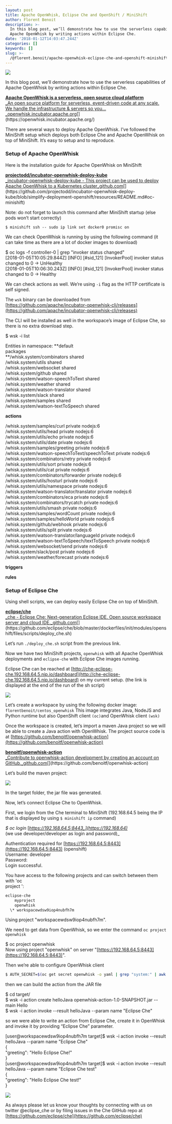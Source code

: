 ```yaml
---
layout: post
title: Apache OpenWhisk, Eclipse Che and OpenShift / MiniShift
author: Florent Benoit
description: >-
  In this blog post, we’ll demonstrate how to use the serverless capabilities of
  Apache OpenWhisk by writing actions within Eclipse Che.
date: '2018-01-12T14:03:47.244Z'
categories: []
keywords: []
slug: >-
  /@florent.benoit/apache-openwhisk-eclipse-che-and-openshift-minishift
---
```


![](https://cdn-images-1.medium.com/max/800/1*9kUKM1qnsM8n53Ue6uSyUw.png)

In this blog post, we’ll demonstrate how to use the serverless capabilities of Apache OpenWhisk by writing actions within Eclipse Che.

[**Apache OpenWhisk is a serverless, open source cloud platform**  
_An open source platform for serverless, event-driven code at any scale. We handle the infrastructure & servers so you…_openwhisk.incubator.apache.org](https://openwhisk.incubator.apache.org/ "https://openwhisk.incubator.apache.org/")[](https://openwhisk.incubator.apache.org/)

There are several ways to deploy Apache OpenWhisk. I’ve followed the MiniShift setup which deploys both Eclipse Che and Apache OpenWhisk on top of MiniShift. It’s easy to setup and to reproduce.

### Setup of Apache OpenWhisk

Here is the installation guide for Apache OpenWhisk on MiniShift

[**projectodd/incubator-openwhisk-deploy-kube**  
_incubator-openwhisk-deploy-kube - This project can be used to deploy Apache OpenWhisk to a Kubernetes cluster_github.com](https://github.com/projectodd/incubator-openwhisk-deploy-kube/blob/simplify-deployment-openshift/resources/README.md#oc-minishift "https://github.com/projectodd/incubator-openwhisk-deploy-kube/blob/simplify-deployment-openshift/resources/README.md#oc-minishift")[](https://github.com/projectodd/incubator-openwhisk-deploy-kube/blob/simplify-deployment-openshift/resources/README.md#oc-minishift)

Note: do not forget to launch this command after MiniShift startup (else pods won’t start correctly)

```
$ minishift ssh -- sudo ip link set docker0 promisc on
```

We can check OpenWhisk is running by using the following command (it can take time as there are a lot of docker images to download)

$ oc logs -f controller-0 | grep "invoker status changed"  
\[2018-01-05T10:05:29.844Z\] \[INFO\] \[#sid\_121\] \[InvokerPool\] invoker status changed to 0 -> UnHealthy  
\[2018-01-05T10:06:30.243Z\] \[INFO\] \[#sid\_121\] \[InvokerPool\] invoker status changed to 0 -> Healthy

We can check actions as well. We’re using `-i` flag as the HTTP certificate is self signed.

The `wsk` binary can be downloaded from [https://github.com/apache/incubator-openwhisk-cli/releases](https://github.com/apache/incubator-openwhisk-cli/releases)

The CLI will be installed as well in the workspace’s image of Eclipse Che, so there is no extra download step.

$ wsk -i list

Entities in namespace: **default  
packages  
**/whisk.system/combinators                                              shared  
/whisk.system/utils                                                    shared  
/whisk.system/websocket                                                shared  
/whisk.system/github                                                   shared  
/whisk.system/watson-speechToText                                      shared  
/whisk.system/weather                                                  shared  
/whisk.system/watson-translator                                        shared  
/whisk.system/slack                                                    shared  
/whisk.system/samples                                                  shared  
/whisk.system/watson-textToSpeech                                      shared

**actions**

/whisk.system/samples/curl                                             private nodejs:6  
/whisk.system/utils/head                                               private nodejs:6  
/whisk.system/utils/echo                                               private nodejs:6  
/whisk.system/utils/date                                               private nodejs:6  
/whisk.system/samples/greeting                                         private nodejs:6  
/whisk.system/watson-speechToText/speechToText                         private nodejs:6  
/whisk.system/combinators/retry                                        private nodejs:6  
/whisk.system/utils/sort                                               private nodejs:6  
/whisk.system/utils/cat                                                private nodejs:6  
/whisk.system/combinators/forwarder                                    private nodejs:6  
/whisk.system/utils/hosturl                                            private nodejs:6  
/whisk.system/utils/namespace                                          private nodejs:6  
/whisk.system/watson-translator/translator                             private nodejs:6  
/whisk.system/combinators/eca                                          private nodejs:6  
/whisk.system/combinators/trycatch                                     private nodejs:6  
/whisk.system/utils/smash                                              private nodejs:6  
/whisk.system/samples/wordCount                                        private nodejs:6  
/whisk.system/samples/helloWorld                                       private nodejs:6  
/whisk.system/github/webhook                                           private nodejs:6  
/whisk.system/utils/split                                              private nodejs:6  
/whisk.system/watson-translator/languageId                             private nodejs:6  
/whisk.system/watson-textToSpeech/textToSpeech                         private nodejs:6  
/whisk.system/websocket/send                                           private nodejs:6  
/whisk.system/slack/post                                               private nodejs:6  
/whisk.system/weather/forecast                                         private nodejs:6

**triggers**

**rules**

### Setup of Eclipse Che

Using shell scripts, we can deploy easily Eclipse Che on top of MiniShift.

[**eclipse/che**  
_che - Eclipse Che: Next-generation Eclipse IDE. Open source workspace server and cloud IDE._github.com](https://github.com/eclipse/che/blob/master/dockerfiles/init/modules/openshift/files/scripts/deploy_che.sh "https://github.com/eclipse/che/blob/master/dockerfiles/init/modules/openshift/files/scripts/deploy_che.sh")[](https://github.com/eclipse/che/blob/master/dockerfiles/init/modules/openshift/files/scripts/deploy_che.sh)

Let’s run `./deploy_che.sh` script from the previous link.

Now we have two MiniShift projects, `openwhisk` with all Apache OpenWhisk deployments and `eclipse-che` with Eclipse Che images running.

Eclipse Che can be reached at [http://che-eclipse-che.192.168.64.5.nip.io/dashboard](http://che-eclipse-che.192.168.64.5.nip.io/dashboard) on my current setup. (the link is displayed at the end of the run of the sh script)

![](https://cdn-images-1.medium.com/max/800/1*MvjCGP94kzRBRDVsqtCtVA.png)

Let’s create a workspace by using the following docker image: `florentbenoit/centos_openwhisk` This image integrates Java, NodeJS and Python runtime but also OpenShift client `(oc)`and OpenWhisk client `(wsk)`

Once the workspace is created, let’s import a maven Java project so we will be able to create a Java action with OpenWhisk. The project source code is at [https://github.com/benoitf/openwhisk-action](https://github.com/benoitf/openwhisk-action)

[**benoitf/openwhisk-action**  
_Contribute to openwhisk-action development by creating an account on GitHub._github.com](https://github.com/benoitf/openwhisk-action "https://github.com/benoitf/openwhisk-action")[](https://github.com/benoitf/openwhisk-action)

Let’s build the maven project:

![](https://cdn-images-1.medium.com/max/800/1*8ak-embtGh0s7EZNqrIh3w.gif)

In the target folder, the jar file was generated.

Now, let’s connect Eclipse Che to OpenWhisk.

First, we login from the Che terminal to MiniShift (192.168.64.5 being the IP that is displayed by using `$ minishift ip` command)

_$ oc login_ [_https://192.168.64.5:8443_](https://192.168.64)_  
(we use developer/developer as login and password)_

Authentication required for [https://192.168.64.5:8443](https://192.168.64.5:8443) (openshift)  
Username: developer  
Password:  
Login successful.

You have access to the following projects and can switch between them with 'oc  
project <projectname>':

```bash
eclipse-che
    myproject
    openwhisk
  \* workspacewdsw9iop4nubfh7m
```

Using project "workspacewdsw9iop4nubfh7m".

We need to get data from OpenWhisk, so we enter the command `oc project openwhisk`

$ oc project openwhisk  
Now using project "openwhisk" on server "[https://192.168.64.5:8443](https://192.168.64.5:8443)".

Then we’re able to configure OpenWhisk client

```bash
$ AUTH_SECRET=$(oc get secret openwhisk -o yaml | grep "system:" | awk '{print $2}' | base64 --decode)$ wsk property set --auth $AUTH_SECRET --apihost $(oc get route/openwhisk --template={{ "{{ .spec.host " }}}})
```

then we can build the action from the JAR file

$ cd target/  
$ wsk -i action create helloJava openwhisk-action-1.0-SNAPSHOT.jar --main Hello  
$ wsk -i action invoke --result helloJava --param name "Eclipse Che"

so we were able to write an action from Eclipse Che, create it in OpenWhisk and invoke it by providing “Eclipse Che” parameter.

\[user@workspacewdsw9iop4nubfh7m target\]$ wsk -i action invoke --result helloJava --param name "Eclipse Che"  
{  
    "greeting": "Hello Eclipse Che!"  
}  
\[user@workspacewdsw9iop4nubfh7m target\]$ wsk -i action invoke --result helloJava --param name "Eclipse Che test"  
{  
    "greeting": "Hello Eclipse Che test!"  
}

![](https://cdn-images-1.medium.com/max/800/1*5KCftW_aMynTi6hYxHFnUw.gif)

As always please let us know your thoughts by connecting with us on twitter @eclipse\_che or by filing issues in the Che GitHub repo at [https://github.com/eclipse/che](https://github.com/eclipse/che)